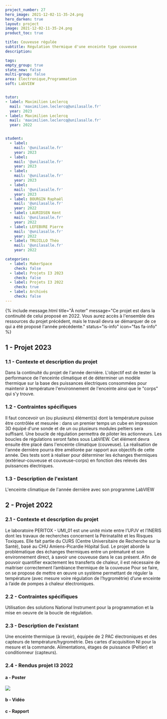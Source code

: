 ```yaml
---
project_number: 27
hero_image: 2021-12-02-11-35-24.png
hero_darken: true
layout: project
image: 2021-12-02-11-35-24.png
product_toc: true

title: Couveuse régulée
subtitle: Régulation thermique d'une enceinte type couveuse
description: 

tags: 
empty_group: true
state_new: false
multi-group: false
area: Electronique,Programmation
soft: LabVIEW


tutor:
- label: Maximilien Leclercq
  mail: 'maximilien.leclercq@unilasalle.fr'
  year: 2023
- label: Maximilien Leclercq
  mail: 'maximilien.leclercq@unilasalle.fr'
  year: 2022


student:
  - label: 
    mail: '@unilasalle.fr'
    year: 2023
  - label: 
    mail: '@unilasalle.fr'
    year: 2023
  - label: 
    mail: '@unilasalle.fr'
    year: 2023
  - label: 
    mail: '@unilasalle.fr'
    year: 2023
  - label: BOURGIN Raphaël
    mail: '@unilasalle.fr'
    year: 2022
  - label: LAURIDSEN Kent
    mail: '@unilasalle.fr'
    year: 2022
  - label: LEFEBVRE Pierre
    mail: '@unilasalle.fr'
    year: 2022
  - label: TRUJILLO Théo
    mail: '@unilasalle.fr'
    year: 2022

categories:
  - label: MakerSpace
    check: false
  - label: Projets I3 2023
    check: false
  - label: Projets I3 2022
    check: true
  - label: Archivés
    check: false
---
```


{% 
include message.html 
title="À noter" 
message="Ce projet est dans la continuité de celui proposé en 2022. Vous aurez accès à l'ensemble des ressources du projet précédent, mais le travail devra se démarquer de ce qui a été proposé l'année précédente."
status="is-info" 
icon="fas fa-info" 
%}

## 1 - Projet 2023

### 1.1 - Contexte et description du projet

Dans la continuité du projet de l'année dernière. L'objectif est de tester la performance de l'enceinte climatique et de déterminer un modèle thermique sur la base des puissances électriques consommées pour maintenir à température l'environnement de l'enceinte ainsi que le "corps" qui s'y trouve.

### 1.2 - Contraintes spécifiques

Il faut concevoir un (ou plusieurs) élément(s) dont la température puisse être contrôlée et mesurée : dans un premier temps un cube en impression 3D équipé d'une sonde et de un ou plusieurs modules peltiers sera suffisant. Une boucle de régulation permettra de piloter les actionneurs. Les boucles de régulations seront faites sous LabVIEW.
Cet élément devra ensuite être placé dans l'enceinte climatique (couveuse). La réalisation de l'année dernière pourra être améliorée par rapport aux objectifs de cette année.
Des tests sont à réaliser pour déterminer les échanges thermiques (extérieur-couveuse et couveuse-corps) en fonction des relevés des puissances électriques.
### 1.3 - Description de l'existant

L'enceinte climatique de l'année dernière avec son programme LabVIEW

## 2 - Projet 2022
### 2.1 - Contexte et description du projet

Le laboratoire PERITOX - UMI_01 est une unité mixte entre l’UPJV et l’INERIS dont les travaux de recherches concernent la Périnatalité et les Risques Toxiques. Elle fait partie du CURS (Centre Universitaire de Recherche sur la Santé), basé au CHU Amiens-Picardie Hôpital Sud. Le projet aborde la problématique des échanges thermiques entre un prématuré et son environnement direct, à savoir une couveuse dans le cas présent. Afin de pouvoir quantifier exactement les transferts de chaleur, il est nécessaire de maitriser correctement l’ambiance thermique de la couveuse Pour se faire, on se propose de mettre en œuvre un système permettant de réguler la température (avec mesure voire régulation de l’hygrométrie) d’une enceinte à l’aide de pompes à chaleur électroniques.

### 2.2 - Contraintes spécifiques

Utilisation des solutions National Instrument pour la programmation et la mise en oeuvre de la boucle de régulation.

### 2.3 - Description de l'existant

Une enceinte thermique (à revoir), équipée de 2 PAC électroniques et des capteurs de température/hygrométrie. Des cartes d'acquisition NI pour la mesure et la commande. Alimentations, étages de puissance (Peltier) et conditionneur (capteurs).

### 2.4 - Rendus projet I3 2022

#### a - Poster

![](Groupe_n27.png)

#### b - Vidéo

#### c - Rapport